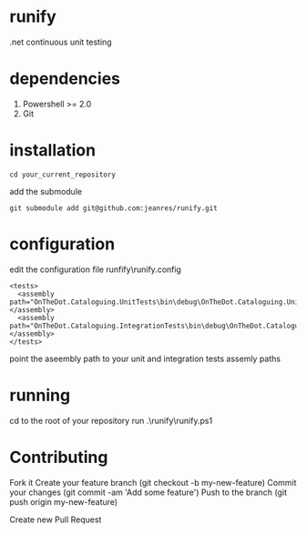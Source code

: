 runify
======

.net continuous unit testing

dependencies
============

1. Powershell >= 2.0
2. Git

installation
============

```
cd your_current_repository
```

add the submodule

```
git submodule add git@github.com:jeanres/runify.git
```

configuration
==============

edit the configuration file runfify\runify.config

```
<tests>
  <assembly path="OnTheDot.Cataloguing.UnitTests\bin\debug\OnTheDot.Cataloguing.UnitTests.dll"></assembly>
  <assembly path="OnTheDot.Cataloguing.IntegrationTests\bin\debug\OnTheDot.Cataloguing.IntegrationTests.dll"></assembly>
</tests>
```

point the aseembly path to your unit and integration tests assemly paths

running
=======

cd to the root of your repository run .\runify\runify.ps1

Contributing
============

Fork it
Create your feature branch (git checkout -b my-new-feature)
Commit your changes (git commit -am 'Add some feature')
Push to the branch (git push origin my-new-feature)


Create new Pull Request

